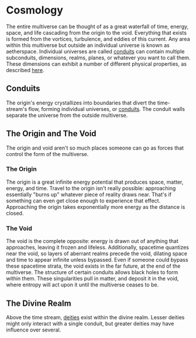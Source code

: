 # Cosmology

<meta property="og:description" content="The entire multiverse can be thought of as a great waterfall of time, energy, space, and life cascading from the origin to the void.">

The entire multiverse can be thought of as a great waterfall of time, energy, space, and life cascading from the origin to the void. Everything that exists is formed from the vortices, turbulence, and eddies of this current. Any area within this multiverse but outside an individual universe is known as aetherspace. Individual universes are called [conduits](#conduits) can contain multiple subconduits, dimensions, realms, planes, or whatever you want to call them. These dimensions can exhibit a number of different physical properties, as described [here](dimension-types.md).

## Conduits

The origin's energy crystallizes into boundaries that divert the time-stream's flow, forming individual universes, or [conduits](conduits/introduction.md). The conduit walls separate the universe from the outside multiverse.

## The Origin and The Void

The origin and void aren't so much places someone can go as forces that control the form of the multiverse.

### The Origin

The origin is a great infinite energy potential that produces space, matter, energy, and time. Travel to the origin isn't really possible: approaching essentially "burns up" whatever piece of reality draws near. That's if something can even get close enough to experience that effect. Approaching the origin takes exponentially more energy as the distance is closed.

### The Void

The void is the complete opposite: energy is drawn out of anything that approaches, leaving it frozen and lifeless. Additionally, spacetime quantizes near the void, so layers of aberrant realms precede the void, dilating space and time to appear infinite unless bypassed. Even if someone could bypass these spacetime strata, the void exists in the far future, at the end of the multiverse. The structure of certain conduits allows black holes to form within them. These singularities pull in matter, and deposit it in the void, where entropy will act upon it until the multiverse ceases to be.

## The Divine Realm

Above the time stream, [deities](../deities/introduction.md) exist within the divine realm. Lesser deities might only interact with a single conduit, but greater deities may have influence over several.
